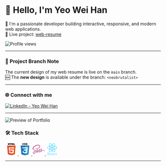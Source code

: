 <h1 align="left">👋 Hello, I'm Yeo Wei Han</h1>

<p align="left">
  🚀 I'm a passionate developer building interactive, responsive, and modern web applications.<br>
  🔗 Live project: <a href="https://weihanyeo.github.io/web-resume/" target="_blank">web-resume</a><br>
</p>

<p align="left">
  <img src="https://komarev.com/ghpvc/?username=weihanyeo&label=Profile%20views&color=0e75b6&style=flat" alt="Profile views" />
</p>

---

### 📁 Project Branch Note
The current design of my web resume is live on the `main` branch.  
🆕 The **new design** is available under the branch: `<neobrutalist>` 

---

### 🌐 Connect with me
<p align="left">
  <a href="https://linkedin.com/in/yeo-wei-han" target="_blank">
    <img src="https://raw.githubusercontent.com/rahuldkjain/github-profile-readme-generator/master/src/images/icons/Social/linked-in-alt.svg" alt="LinkedIn - Yeo Wei Han" height="30" width="40" />
  </a>
</p>

---

![Preview of Portfolio](https://github.com/weihanyeo/web-resume/assets/36888332/c75fcdc1-ea33-4ca7-b7d7-a61716c6279c)

### 🛠️ Tech Stack
<p align="left">
  <a href="https://www.w3schools.com/html/" target="_blank" rel="noreferrer">
    <img src="https://raw.githubusercontent.com/devicons/devicon/master/icons/html5/html5-original-wordmark.svg" alt="HTML5" width="40" height="40"/>
  </a>
  <a href="https://www.w3schools.com/css/" target="_blank" rel="noreferrer">
    <img src="https://raw.githubusercontent.com/devicons/devicon/master/icons/css3/css3-original-wordmark.svg" alt="CSS3" width="40" height="40"/>
  </a>
  <a href="https://sass-lang.com" target="_blank" rel="noreferrer">
    <img src="https://raw.githubusercontent.com/devicons/devicon/master/icons/sass/sass-original.svg" alt="SASS" width="40" height="40"/>
  </a>
  <a href="https://reactjs.org/" target="_blank" rel="noreferrer">
    <img src="https://raw.githubusercontent.com/devicons/devicon/master/icons/react/react-original-wordmark.svg" alt="React" width="40" height="40"/>
  </a>
</p>

---

